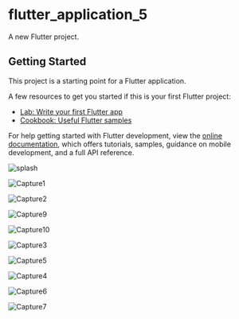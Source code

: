 # flutter_application_5

A new Flutter project.

## Getting Started

This project is a starting point for a Flutter application.

A few resources to get you started if this is your first Flutter project:

- [Lab: Write your first Flutter app](https://docs.flutter.dev/get-started/codelab)
- [Cookbook: Useful Flutter samples](https://docs.flutter.dev/cookbook)

For help getting started with Flutter development, view the
[online documentation](https://docs.flutter.dev/), which offers tutorials,
samples, guidance on mobile development, and a full API reference.


![splash](https://user-images.githubusercontent.com/103077613/221817929-cb66f65d-8f30-4884-b30e-8f8385c1b367.PNG)

![Capture1](https://user-images.githubusercontent.com/103077613/221820357-75f65656-5f2f-434d-810b-c526c2de0ac7.PNG)

![Capture2](https://user-images.githubusercontent.com/103077613/221823293-7294421d-62c3-4109-a4d2-7b00b0dda6cf.PNG)

![Capture9](https://user-images.githubusercontent.com/103077613/221823454-f831bee1-98aa-4726-bd68-c11d5b69874c.PNG)

![Capture10](https://user-images.githubusercontent.com/103077613/221824032-0639212e-ba0c-4f8b-8e2f-9487a27fdfe3.PNG)

![Capture3](https://user-images.githubusercontent.com/103077613/221824203-e91f39f2-b290-4a2d-b9e6-6383e320517b.PNG)

![Capture5](https://user-images.githubusercontent.com/103077613/221824667-8887935d-0bb7-48ec-a075-179b22a19973.PNG)


![Capture4](https://user-images.githubusercontent.com/103077613/221824483-46ed6ba2-3d57-4b2d-a04f-60b5937946e6.PNG)

![Capture6](https://user-images.githubusercontent.com/103077613/221824970-fc950f4b-780b-424d-a655-37f3530c40bb.PNG)

![Capture7](https://user-images.githubusercontent.com/103077613/221825174-a8d50486-8373-4f56-b717-f31dc2159498.PNG)






